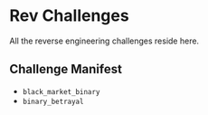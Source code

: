 # Rev Challenges

All the reverse engineering challenges reside here.

## Challenge Manifest

- `black_market_binary`
- `binary_betrayal`
